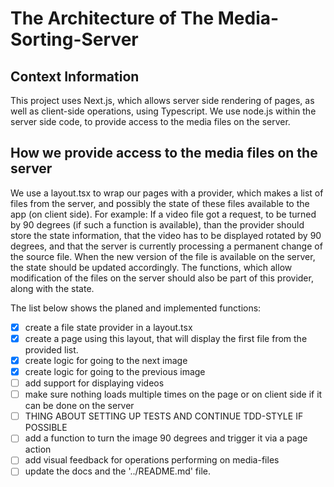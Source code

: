 # The Architecture of The Media-Sorting-Server

## Context Information

This project uses Next.js, which allows server side rendering of pages, as well as client-side operations, using Typescript. We use node.js within the server side code, to provide access to the media files on the server.

## How we provide access to the media files on the server

We use a layout.tsx to wrap our pages with a provider, which makes a list of files from the server, and possibly the state of these files available to the app (on client side). For example: If a video file got a request, to be turned by 90 degrees (if such a function is available), than the provider should store the state information, that the video has to be displayed rotated by 90 degrees, and that the server is currently processing a permanent change of the source file. When the new version of the file is available on the server, the state should be updated accordingly. The functions, which allow modification of the files on the server should also be part of this provider, along with the state.

The list below shows the planed and implemented functions:
- [x] create a file state provider in a layout.tsx
- [x] create a page using this layout, that will display the first file from the provided list.
- [x] create logic for going to the next image
- [x] create logic for going to the previous image
- [ ] add support for displaying videos
- [ ] make sure nothing loads multiple times on the page or on client side if it can be done on the server
- [ ] THING ABOUT SETTING UP TESTS AND CONTINUE TDD-STYLE IF POSSIBLE
- [ ] add a function to turn the image 90 degrees and trigger it via a page action
- [ ] add visual feedback for operations performing on media-files
- [ ] update the docs and the '../README.md' file.

